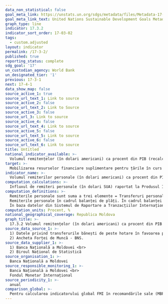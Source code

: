 ```yaml
---
data_non_statistical: false
goal_meta_link: https://unstats.un.org/sdgs/metadata/files/Metadata-17-03-02.pdf
goal_meta_link_text: United Nations Sustainable Development Goals Metadata (pdf 468kB)
graph_type: line
indicator: 17.3.2
indicator_sort_order: 17-03-02
tags:
  - custom.adjusted
layout: indicator
permalink: /17-3-2/
published: true
reporting_status: complete
sdg_goal: '17'
un_custodian_agency: World Bank
un_designated_tier: '1'
previous: 17-3-1
next: 17-4-1
data_show_map: false
source_active_1: true
source_url_text_1: Link to source
source_active_2: false
source_url_text_2: Link to Source
source_active_3: false
source_url_3: Link to source
source_active_4: false
source_url_text_4: Link to source
source_active_5: false
source_url_text_5: Link to source
source_active_6: false
source_url_text_6: Link to source
title: Untitled
national_indicator_available: >-
  Volumul remitențelor (în dolari americani) ca procent din PIB (recalculat în dolari americani)
target: >-
  Mobilizarea resurselor financiare suplimentare pentru țările în curs de dezvoltare din surse multiple
indicator_name: >-
  Volumul remiterilor personale (în dolari americani) ca procent din PIB
computation_calculations: >-
  Influxul de remiteri personale (în dolari SUA) raportat la Produsul Intern Brut (PIB) recalculat în dolari SUA * 100.
computation_definitions: >-
  Remiterile personale sunt suma a trei elemente = Transferuri personale + Remunerarea neta a salariaților nerezidenți  (fără taxele și impozitele, contribuțiile sociale, cheltuielile de transport și de ședere în țara gazdă ) + Transferuri de capital între gospodăriile casnice. (recomandate de standardele metodologice internaționale ale FMI  în Manualele “Balanța de plăți și poziția investițională internațională”, ediția a VI-a (2009)” si „Tranzacții internaționale cu remiteri – ghid pentru compilatori și utilizatorii” (2009). <br> 
  Remiterile personale în cadrul balanței de plăți. În cadrul balanței de plăți nu există un articol separat, nici grup de articole, a căror sumă reprezintă remiterile personale ale persoanelor fizice. Dat fiind faptul că acest indicator este unul de interes sporit pentru Republica Moldova, BNM a elaborat un algoritm pentru estimarea acestora. Indicatorul remiteri personale se calculează adițional la BP și se prezintă separat cu titlu informativ ( [A se vedea](http://www.bnm.md/bdi/pages/reports/dbp/DBP17.xhtml)  și [CI](http://www.bnm.md/files/CI_2018_final.pdf) ). Pentru estimarea resurselor financiare transmise în țară prin alte căi decât băncile licențiate sau oficiile poștale se analizează evoluția depozitelor persoanelor fizice rezidente, evoluția numerarului în valută deținut de băncile licențiate, rulajele caselor de schimb valutar, precum și evoluția piețelor de imobil și autoturisme. Se ține cont de predispoziția spre economisire a persoanelor ce primesc remiteri de bani de peste hotare, precum și evoluția consumului gospodăriilor în cauză. [A se vedea](https://www.bnm.md/files/Norme_met_2018_web-final.pdf)<br> 
  În baza datelor din Sistemul de Raportare a Tranzacțiilor Internaționale (SRTI) sunt estimativ determinate pragurile valorice pentru repartiția transferurilor de bani efectuate de persoanele fizice de peste hotare în favoarea celor din Republica Moldova după tipul tranzacției în: remunerarea salariaților rezidenți; transferuri curente ale persoanelor fizice; transferuri de capital între gospodăriile populației.
computation_units: Procent, %
national_geographical_coverage: Republica Moldova
graph_title: >-
  17.3.2 Volumul remitențelor (în dolari americani) ca procent din PIB (recalculat în dolari americani)
source_data_source_1: >-
  1) Datele privind transferurile bănești de peste hotare în favoarea persoanelor fizice efectuate prin intermediul bănci lor licențiate și al oficiilor poștale - BNM<br> 
  2) Ancheta Forței de Muncă - BNS.
source_data_supplier_1: >-
  1) Banca Națională a Moldovei <br> 
  2) Biroul Național de Statistică
source_organisation_1: >-
  Banca Națională a Moldovei
source_responsible_monitoring_1: >-
  Banca Națională a Moldovei <br> 
  Fondul Monetar Internațional
source_periodicity_1: >-
  anual
comparison_global: >-
  Pentru calcularea indicatorului global FMI în recomandările sale (MBP 6), implementate de BNM, utilizează suma a 3 componente cu recalcule, iar BM are un indicator parțial de 2 componente.
---
```

